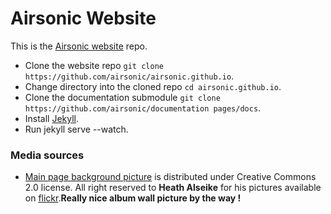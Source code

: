 <!--
# README.md
# airsonic/airsonic
-->
# Airsonic Website

This is the [Airsonic website](https://airsonic.github.io/) repo.

- Clone the website repo `git clone https://github.com/airsonic/airsonic.github.io`.
- Change directory into the cloned repo `cd airsonic.github.io`.
- Clone the documentation submodule `git clone https://github.com/airsonic/documentation pages/docs`.
- Install [Jekyll](https://jekyllrb.com/).
- Run jekyll serve --watch.

### Media sources

- [Main page background picture](https://airsonic.github.io/img/album-wall.jpg) is distributed under Creative Commons 2.0 license. All right reserved to __Heath Alseike__ for his pictures available on [flickr](https://www.flickr.com/photos/99624358@N00/5506222889/).__Really nice album wall picture by the way !__
